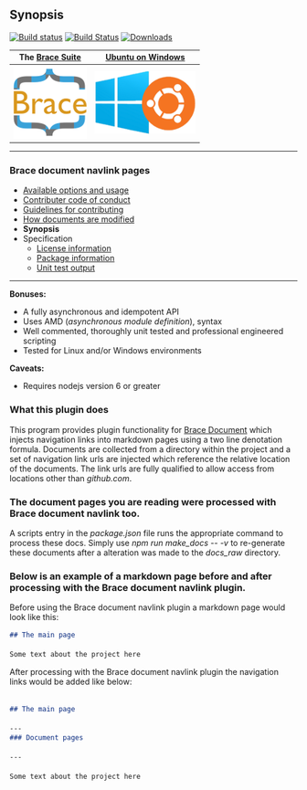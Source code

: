 ## Synopsis 

[![Build status](https://ci.appveyor.com/api/projects/status/vhqd52w3em2om16p/branch/master?svg=true)](https://ci.appveyor.com/project/restarian/brace-document-navlink/branch/master) [![Build Status](https://travis-ci.org/restarian/brace_document_navlink.svg?branch=master)](https://travis-ci.org/restarian/brace_document_navlink) [![Downloads](https://img.shields.io/npm/dm/brace_document_navlink.svg?svg=true)](https://npmjs.org/package/brace_document_navlink)

| **The [Brace Suite]** | **[Ubuntu on Windows]**   |
|:---------------------:|:-------------------------:|
| ![Brace logo]         | ![Ubuntu on Windows logo] |         |

[Brace Suite]: https://github.com/restarian/restarian/tree/master/brace/
[Ubuntu on Windows]: https://www.microsoft.com/en-us/store/p/ubuntu/9nblggh4msv6?activetab=pivot%3aoverviewtab 

[Ubuntu on Windows logo]: https://raw.githubusercontent.com/restarian/restarian/master/doc/image/ubuntu_windows_logo.png
[Brace logo]: https://raw.githubusercontent.com/restarian/restarian/master/brace/doc/image/brace_logo_small.png

---
### Brace document navlink pages
* [Available options and usage](https://github.com/restarian/brace_document_navlink/blob/master/docs/available_options_and_usage.md)
* [Contributer code of conduct](https://github.com/restarian/brace_document_navlink/blob/master/docs/contributer_code_of_conduct.md)
* [Guidelines for contributing](https://github.com/restarian/brace_document_navlink/blob/master/docs/guidelines_for_contributing.md)
* [How documents are modified](https://github.com/restarian/brace_document_navlink/blob/master/docs/how_documents_are_modified.md)
* **Synopsis**
* Specification
  * [License information](https://github.com/restarian/brace_document_navlink/blob/master/docs/specification/license_information.md)
  * [Package information](https://github.com/restarian/brace_document_navlink/blob/master/docs/specification/package_information.md)
  * [Unit test output](https://github.com/restarian/brace_document_navlink/blob/master/docs/specification/unit_test_output.md)


---

**Bonuses:**
* A fully asynchronous and idempotent API
* Uses AMD (*asynchronous module definition*), syntax
* Well commented, thoroughly unit tested and professional engineered scripting 
* Tested for Linux and/or Windows environments

**Caveats:**
* Requires nodejs version 6 or greater

### What this plugin does
This program provides plugin functionality for [Brace Document](https://npmjs.org/packages/brace_document) which injects navigation links into markdown pages using a two line denotation formula. Documents are collected from a directory within the project and a set of navigation link urls are injected which reference the relative location of the documents. The link urls are fully qualified to allow access from locations other than *github.com*.

### The document pages you are reading were processed with Brace document navlink too.
A scripts entry in the *package.json* file runs the appropriate command to process these docs. Simply use *npm run make_docs -- -v* to re-generate these documents after a alteration was made to the *docs_raw* directory.

### Below is an example of a markdown page before and after processing with the Brace document navlink plugin.
Before using the Brace document navlink plugin a markdown page would look like this:
```markdown
## The main page

Some text about the project here
```

After processing with the Brace document navlink plugin the navigation links would be added like below:
```markdown

## The main page

---
### Document pages

---

Some text about the project here
```

